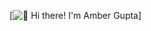 [<img src="https://raw.githubusercontent.com/Raymo111/Raymo111/master/intro.gif" alt="👋 Hi there! I'm Amber Gupta" title="👋 Hi there! I'm Amber Gupta"/>]
